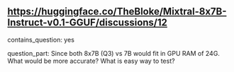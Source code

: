 ## https://huggingface.co/TheBloke/Mixtral-8x7B-Instruct-v0.1-GGUF/discussions/12

contains_question: yes

question_part: Since both 8x7B (Q3) vs 7B would fit in GPU RAM of 24G. What would be more accurate? What is easy way to test?